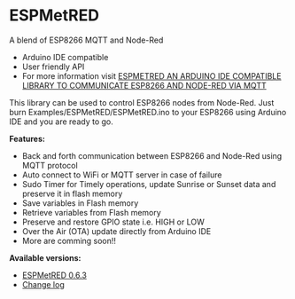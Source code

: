 # ESPMetRED
A blend of ESP8266 MQTT and Node-Red
- Arduino IDE compatible
- User friendly API
- For more information visit <a href="https://hobbytronics.com.pk/esp-met-red/">ESPMETRED AN ARDUINO IDE COMPATIBLE LIBRARY TO COMMUNICATE ESP8266 AND NODE-RED VIA MQTT</a>

This library can be used to control ESP8266 nodes from Node-Red. Just burn Examples/ESPMetRED/ESPMetRED.ino to your ESP8266 using Arduino IDE and you are ready to go.

<strong>Features:</strong>
- Back and forth communication between ESP8266 and Node-Red using MQTT protocol
- Auto connect to WiFi or MQTT server in case of failure
- Sudo Timer for Timely operations, update Sunrise or Sunset data and preserve it in flash memory
- Save variables in Flash memory
- Retrieve variables from Flash memory
- Preserve and restore GPIO state i.e. HIGH or LOW
- Over the Air (OTA) update directly from Arduino IDE
- More are comming soon!!

<strong>Available versions:</strong>

- <a href="https://github.com/HobbytronicsPK/ESPMetRED/tree/Experimental">ESPMetRED 0.6.3</a>
- <a href="https://github.com/HobbytronicsPK/ESPMetRED/blob/Experimental/CHANGES.md">Change log</a>

